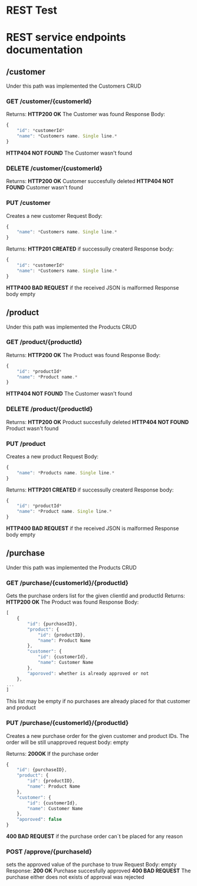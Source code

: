 # REST Test

# REST service endpoints documentation

## /customer
Under this path was implemented the Customers CRUD 

### GET /customer/{customerId}
Returns:
**HTTP200 OK** The Customer was found
Response Body:
```javascript
{
    "id": *customerId*
    "name": *Customers name. Single line.*
}
```

**HTTP404 NOT FOUND** The Customer wasn't found

### DELETE /customer/{customerId}
Returns:
**HTTP200 OK** Customer succesfully deleted
**HTTP404 NOT FOUND** Customer wasn't found

### PUT /customer
Creates a new customer
Request Body:
```javascript
{
    "name": *Customers name. Single line.*
}
```

Returns:
**HTTP201 CREATED** if successully createrd
Response body:
```javascript
{
    "id": *customerId*
    "name": *Customers name. Single line.*
}
```

**HTTP400 BAD REQUEST** if the received JSON is malformed
Response body empty

## /product
Under this path was implemented the Products CRUD 

### GET /product/{productId}
Returns:
**HTTP200 OK** The Product was found
Response Body:
```javascript
{
    "id": *productId*
    "name": *Product name.*
}
```

**HTTP404 NOT FOUND** The Customer wasn't found

### DELETE /product/{productId}
Returns:
**HTTP200 OK** Product succesfully deleted
**HTTP404 NOT FOUND** Product wasn't found

### PUT /product
Creates a new product
Request Body:
```javascript
{
    "name": *Products name. Single line.*
}
```

Returns:
**HTTP201 CREATED** if successully createrd
Response body:
```javascript
{
    "id": *productId*
    "name": *Product name. Single line.*
}
```

**HTTP400 BAD REQUEST** if the received JSON is malformed
Response body empty



## /purchase
Under this path was implemented the Products CRUD 

### GET /purchase/{customerId}/{productId}
Gets the purchase orders list for the given clientId and productId
Returns:
**HTTP200 OK** The Product was found
Response Body:
```javascript
[
    {
        "id": {purchaseID},
        "product": {
            "id": {productID},
            "name": Product Name
        },
        "customer": {
            "id": {customerId},
            "name": Customer Name
        },
        "aporoved": whether is already approved or not
    },
...
]
```
This list may be empty if no purchases are already placed for that customer and product

### PUT /purchase/{customerId}/{productId}
Creates a new purchase order for the given customer and product IDs.
The order will be still unapproved
request body: empty

Returns:
**200OK** If the purchase order
```javascript
{
    "id": {purchaseID},
    "product": {
        "id": {productID},
        "name": Product Name
    },
    "customer": {
        "id": {customerId},
        "name": Customer Name
    },
    "aporoved": false
}
```

**400 BAD REQUEST** if the purchase order can´t be placed for any reason


### POST /approve/{purchaseId}
sets the approved value of the purchase to truw
Request Body: empty
Response:
**200 OK** Purchase succesfully approved
**400 BAD REQUEST** The purchase either does not exists of approval was rejected
